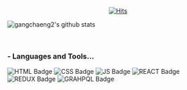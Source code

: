   <div align=center>
	
  [![Hits](https://hits.seeyoufarm.com/api/count/incr/badge.svg?url=https%3A%2F%2Fgithub.com%2Fgangchaeng2)](https://hits.seeyoufarm.com) 
	
  </div>
                                                
![gangchaeng2's github stats](https://github-readme-stats.vercel.app/api?username=gangchaeng2&show_icons=true&title_color=fff&icon_color=79ff97&text_color=9f9f9f&bg_color=151515)

<br />

### - Languages and Tools...
![HTML Badge](https://img.shields.io/badge/html-black?style=flat-square)
![CSS Badge](https://img.shields.io/badge/css-black?style=flat-square)
![JS Badge](https://img.shields.io/badge/javascript-black?style=flat-square&logo=javascript&logoColor=yellow)
![REACT Badge](https://img.shields.io/badge/react-black?style=flat-square&logo=react&logoColor=blue)
![REDUX Badge](https://img.shields.io/badge/redux-black?style=flat-square&logo=redux&logoColor=blue)
![GRAHPQL Badge](https://img.shields.io/badge/graph--ql-black?style=flat-square&logo=graphql&logoColor=%23764ABC)
